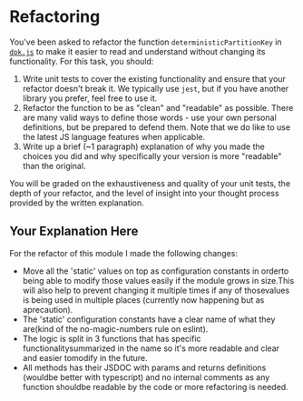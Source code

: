 # Refactoring

You've been asked to refactor the function `deterministicPartitionKey` in [`dpk.js`](dpk.js) to make it easier to read and understand without changing its functionality. For this task, you should:

1. Write unit tests to cover the existing functionality and ensure that your refactor doesn't break it. We typically use `jest`, but if you have another library you prefer, feel free to use it.
2. Refactor the function to be as "clean" and "readable" as possible. There are many valid ways to define those words - use your own personal definitions, but be prepared to defend them. Note that we do like to use the latest JS language features when applicable.
3. Write up a brief (~1 paragraph) explanation of why you made the choices you did and why specifically your version is more "readable" than the original.

You will be graded on the exhaustiveness and quality of your unit tests, the depth of your refactor, and the level of insight into your thought process provided by the written explanation.

## Your Explanation Here
For the refactor of this module I made the following changes:
- Move all the 'static' values on top as configuration constants in orderto being able to modify those values easily if the module grows in size.This will also help to prevent changing it multiple times if any of thosevalues is being used in multiple places (currently now happening but as aprecaution).
- The 'static' configuration constants have a clear name of what they are(kind of the no-magic-numbers rule on eslint).
- The logic is split in 3 functions that has specific functionalitysummarized in the name so it's more readable and clear and easier tomodify in the future.
- All methods has their JSDOC with params and returns definitions (wouldbe better with typescript) and no internal comments as any function shouldbe readable by the code or more refactoring is needed.